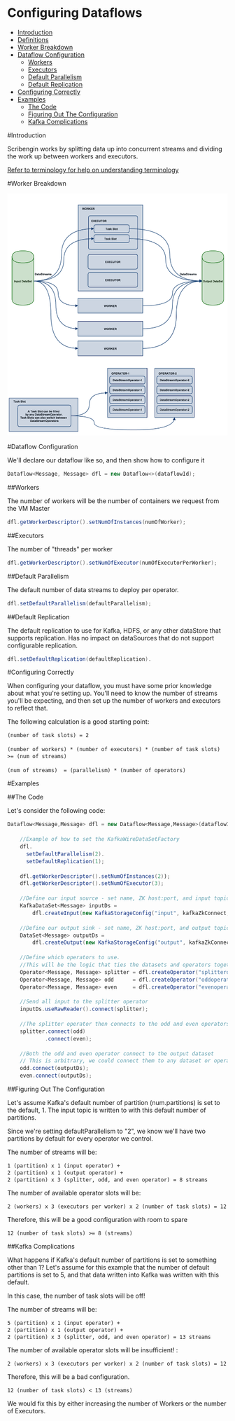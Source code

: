Configuring Dataflows
=====================

- [Introduction](#introduction)
- [Definitions](#definitions)
- [Worker Breakdown](#worker-breakdown)
- [Dataflow Configuration](#dataflow-configuration)
  - [Workers](#workers)
  - [Executors](#executors)
  - [Default Parallelism](#default-parallelism)
  - [Default Replication](#default-replication)
- [Configuring Correctly](#configuring-correctly)
- [Examples](#examples)
  - [The Code](#the-code)  
  - [Figuring Out The Configuration](#figuring-out-the-configuration)
  - [Kafka Complications](#kafka-complications)

#Introduction

Scribengin works by splitting data up into concurrent streams and dividing the work up between workers and executors.

[Refer to terminology for help on understanding terminology](../terminology.md)

#Worker Breakdown

![Worker Breakdown](../images/WorkerBreakdown.png "Worker Breakdown")


#Dataflow Configuration

We'll declare our dataflow like so, and then show how to configure it

```java
Dataflow<Message, Message> dfl = new Dataflow<>(dataflowId);
```

##Workers

The number of workers will be the number of containers we request from the VM Master

```java
dfl.getWorkerDescriptor().setNumOfInstances(numOfWorker);
```

##Executors

The number of "threads" per worker

```java
dfl.getWorkerDescriptor().setNumOfExecutor(numOfExecutorPerWorker);
```

##Default Parallelism

The default number of data streams to deploy per operator.

```java
dfl.setDefaultParallelism(defaultParallelism);
```

##Default Replication

The default replication to use for Kafka, HDFS, or any other dataStore that supports replication.  Has no impact on dataSources that do not support configurable replication.

```java
dfl.setDefaultReplication(defaultReplication).
```

#Configuring Correctly

When configuring your dataflow, you must have some prior knowledge about what you're setting up.  You'll need to know the number of streams you'll be expecting, and then set up the number of workers and executors to reflect that.

The following calculation is a good starting point:

```
(number of task slots) = 2

(number of workers) * (number of executors) * (number of task slots) >= (num of streams)

(num of streams)  = (parallelism) * (number of operators)
```

#Examples

##The Code

Let's consider the following code:

```java
Dataflow<Message,Message> dfl = new Dataflow<Message,Message>(dataflowID);
    
    //Example of how to set the KafkaWireDataSetFactory
    dfl.
      setDefaultParallelism(2).
      setDefaultReplication(1);
    
    dfl.getWorkerDescriptor().setNumOfInstances(2));
    dfl.getWorkerDescriptor().setNumOfExecutor(3);

    //Define our input source - set name, ZK host:port, and input topic name
    KafkaDataSet<Message> inputDs = 
        dfl.createInput(new KafkaStorageConfig("input", kafkaZkConnect, inputTopic));
    
    //Define our output sink - set name, ZK host:port, and output topic name
    DataSet<Message> outputDs = 
        dfl.createOutput(new KafkaStorageConfig("output", kafkaZkConnect, outputTopic));
    
    //Define which operators to use.  
    //This will be the logic that ties the datasets and operators together
    Operator<Message, Message> splitter = dfl.createOperator("splitteroperator", SplitterDataStreamOperator.class);
    Operator<Message, Message> odd      = dfl.createOperator("oddoperator", PersisterDataStreamOperator.class);
    Operator<Message, Message> even     = dfl.createOperator("evenoperator", PersisterDataStreamOperator.class);

    //Send all input to the splitter operator
    inputDs.useRawReader().connect(splitter);
    
    //The splitter operator then connects to the odd and even operators
    splitter.connect(odd)
            .connect(even);
    
    //Both the odd and even operator connect to the output dataset
    // This is arbitrary, we could connect them to any dataset or operator we wanted
    odd.connect(outputDs);
    even.connect(outputDs);
```


##Figuring Out The Configuration

Let's assume Kafka's default number of partition (num.partitions) is set to the default, 1.  The input topic is written to with this default number of partitions.

Since we're setting defaultParallelism to "2", we know we'll have two partitions by default for every operator we control.

The number of streams will be:
```
1 (partition) x 1 (input operator) + 
2 (partition) x 1 (output operator) + 
2 (partition) x 3 (splitter, odd, and even operator) = 8 streams
```

The number of available operator slots will be:
```
2 (workers) x 3 (executors per worker) x 2 (number of task slots) = 12 
```

Therefore, this will be a good configuration with room to spare
```
12 (number of task slots) >= 8 (streams)
```


##Kafka Complications

What happens if Kafka's default number of partitions is set to something other than 1?  Let's assume for this example that the number of default partitions is set to 5, and that data written into Kafka was written with this default.  

In this case, the number of task slots will be off!

The number of streams will be:
```
5 (partition) x 1 (input operator) + 
2 (partition) x 1 (output operator) + 
2 (partition) x 3 (splitter, odd, and even operator) = 13 streams
```

The number of available operator slots will be insufficient! :
```
2 (workers) x 3 (executors per worker) x 2 (number of task slots) = 12 
```

Therefore, this will be a bad configuration.
```
12 (number of task slots) < 13 (streams)
```

We would fix this by either increasing the number of Workers or the number of Executors.



